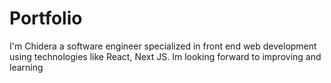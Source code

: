 # Portfolio
I'm Chidera a software engineer specialized in front end web development using technologies like React, Next JS. Im looking forward to improving and learning
